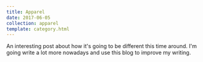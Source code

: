 ```yaml
---
title: Apparel
date: 2017-06-05
collection: apparel
template: category.html
---
```


An interesting post about how it's going to be different this time around. I'm going write a lot more nowadays and use this blog to improve my writing.